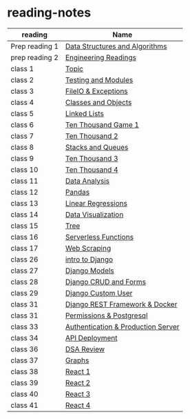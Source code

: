 # reading-notes
| reading | Name |
| ---------------- | ---------------- |
|  Prep reading 1 | [Data Structures and Algorithms](DSA/README.md)
|  prep reading 2  | [Engineering Readings](Eng/README.md)
|  class 1  | [Topic](class/README.md)
|  class 2  | [Testing and Modules](reading-1/README.md)
|  class 3  | [FileIO & Exceptions](FIO/README.md)
|  class 4  | [Classes and Objects](obj/README.md)
|  class 5 | [Linked Lists](list/README.md)
|  class 6 | [Ten Thousand Game 1](RCS/README.md)
|  class 7 | [Ten Thousand 2](LL/README.md)
|  class 8 | [ Stacks and Queues](DSD/README.md)
|  class 9 | [ Ten Thousand 3](Ten3/README.md)
|  class 10 | [  Ten Thousand 4](AI/README.md)
|  class 11 | [ Data Analysis](DATA/README.md)
|  class 12 | [ Pandas ](num/README.md)
|  class 13 | [ Linear Regressions](reg/README.md)
|  class 14 | [  Data Visualization](ML/README.md)
|  class 15 | [  Tree ](tree/README.md)
|  class 16 | [  Serverless Functions ](SF/README.md)
|  class 17 | [  Web Scraping ](WS/README.md)
|  class 26 | [  intro to Django ](django/README.md)
|  class 27 | [  Django Models ](Django-Models/README.md)
|  class 28 | [  Django CRUD and Forms ](CRUD/README.md)
|  class 29 | [  Django Custom User ](custom_user/README.md)
|  class 31 | [   Django REST Framework & Docker ](REST/README.md)
|  class 31 | [   Permissions & Postgresql ](per_postsql/README.md)
|  class 33 | [   Authentication & Production Server ](pro/README.md)
|  class 34 | [   API Deployment ](API/README.md)
|  class 36 | [    DSA Review ](DSAA/README.md)
|  class 37  | [    Graphs ](Graphs/README.md)
|  class 38 | [    React 1 ](REACT1/README.md)
|  class 39 | [    React 2 ](REACT2/README.md)
|  class 40 | [    React 3 ](REACT3/README.md)
|  class 41 | [    React 4 ](REACT4/README.md)


























 